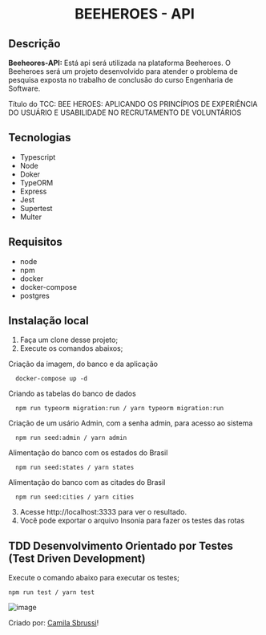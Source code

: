 <h1 align="center"> BEEHEROES - API </h1>


## Descrição
<strong>Beeheores-API:</strong>  Está api será utilizada na plataforma Beeheroes. O Beeheroes será um projeto desenvolvido 
para atender o problema de pesquisa exposta no trabalho de conclusão do curso Engenharia de Software. 

Título do TCC: BEE HEROES: APLICANDO OS PRINCÍPIOS DE EXPERIÊNCIA DO USUÁRIO E USABILIDADE NO RECRUTAMENTO DE VOLUNTÁRIOS

##  Tecnologias
- Typescript
- Node
- Doker
- TypeORM
- Express
- Jest
- Supertest
- Multer

## Requisitos
- node
- npm
- docker
- docker-compose
- postgres 

## Instalação local


1. Faça um clone desse projeto;
2. Execute os comandos abaixos;

Criação da imagem, do banco e da aplicação
```
  docker-compose up -d
 ```

Criando as tabelas do banco de dados

```
  npm run typeorm migration:run / yarn typeorm migration:run
```

Criação de um usário Admin, com a senha admin, para acesso ao sistema
```
  npm run seed:admin / yarn admin 
```

Alimentação do banco com os estados do Brasil
```
  npm run seed:states / yarn states 
```

Alimentação do banco com as citades do Brasil
```
  npm run seed:cities / yarn cities
```


  
 3. Acesse http://localhost:3333 para ver o resultado.
 4. Você pode exportar o arquivo Insonia para fazer os testes das rotas
    
 ## TDD Desenvolvimento Orientado por Testes (Test Driven Development)
 
 Execute o comando abaixo para executar os testes;
  ```
  npm run test / yarn test
  ``` 
 
![image](https://user-images.githubusercontent.com/40186019/157345896-05193402-6e3d-44e9-8545-88b7a0bc755c.png)
  
Criado por: [Camila Sbrussi](https://github.com/camisbrussi/)!
